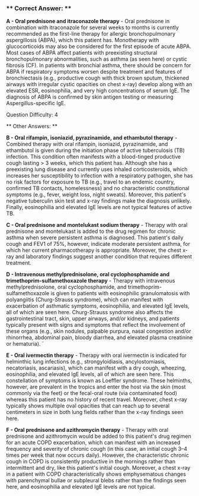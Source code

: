 ### ** Correct Answer: **

**A - Oral prednisone and itraconazole therapy** - Oral prednisone in combination with itraconazole for several weeks to months is currently recommended as the first-line therapy for allergic bronchopulmonary aspergillosis (ABPA), which this patient has. Monotherapy with glucocorticoids may also be considered for the first episode of acute ABPA. Most cases of ABPA affect patients with preexisting structural bronchopulmonary abnormalities, such as asthma (as seen here) or cystic fibrosis (CF). In patients with bronchial asthma, there should be concern for ABPA if respiratory symptoms worsen despite treatment and features of bronchiectasis (e.g., productive cough with thick brown sputum, thickened airways with irregular cystic opacities on chest x-ray) develop along with an elevated ESR, eosinophilia, and very high concentrations of serum IgE. The diagnosis of ABPA is confirmed by skin antigen testing or measuring Aspergillus-specific IgE.

Question Difficulty: 4

** Other Answers: **

**B - Oral rifampin, isoniazid, pyrazinamide, and ethambutol therapy** - Combined therapy with oral rifampin, isoniazid, pyrazinamide, and ethambutol is given during the initiation phase of active tuberculosis (TB) infection. This condition often manifests with a blood-tinged productive cough lasting > 3 weeks, which this patient has. Although she has a preexisting lung disease and currently uses inhaled corticosteroids, which increases her susceptibility to infection with a respiratory pathogen, she has no risk factors for exposure to TB (e.g., travel to an endemic country, confirmed TB contacts, homelessness) and no characteristic constitutional symptoms (e.g., fever, weight loss, night sweats). Moreover, this patient's negative tuberculin skin test and x-ray findings make the diagnosis unlikely. Finally, eosinophilia and elevated IgE levels are not typical features of active TB.

**C - Oral prednisone and montelukast sodium therapy** - Therapy with oral prednisone and montelukast is added to the drug regimen for chronic asthma when severe persistent asthma is diagnosed. This patient's daily cough and FEV1 of 75%, however, indicate moderate persistent asthma, for which her current pharmacotherapy is appropriate. Moreover, the chest x-ray and laboratory findings suggest another condition that requires different treatment.

**D - Intravenous methylprednisolone, oral cyclophosphamide and trimethoprim-sulfamethoxazole therapy** - Therapy with intravenous methylprednisolone, oral cyclophosphamide, and trimethoprim-sulfamethoxazole is given to patients with eosinophilic granulomatosis with polyangiitis (Churg-Strauss syndrome), which can manifest with exacerbation of asthmatic symptoms, eosinophilia, and elevated IgE levels, all of which are seen here. Churg-Strauss syndrome also affects the gastrointestinal tract, skin, upper airways, and/or kidneys, and patients typically present with signs and symptoms that reflect the involvement of these organs (e.g., skin nodules, palpable purpura, nasal congestion and/or rhinorrhea, abdominal pain, bloody diarrhea, and elevated plasma creatinine or hematuria). ´

**E - Oral ivermectin therapy** - Therapy with oral ivermectin is indicated for helminthic lung infections (e.g., strongyloidiasis, ancylostomiasis, necatoriasis, ascariasis), which can manifest with a dry cough, wheezing, eosinophilia, and elevated IgE levels, all of which are seen here. This constellation of symptoms is known as Loeffler syndrome. These helminths, however, are prevalent in the tropics and enter the host via the skin (most commonly via the feet) or the fecal-oral route (via contaminated food) whereas this patient has no history of recent travel. Moreover, chest x-ray typically shows multiple oval opacities that can reach up to several centimeters in size in both lung fields rather than the x-ray findings seen here.

**F - Oral prednisone and azithromycin therapy** - Therapy with oral prednisone and azithromycin would be added to this patient's drug regimen for an acute COPD exacerbation, which can manifest with an increased frequency and severity of chronic cough (in this case, an initial cough 3–4 times per week that now occurs daily). However, the characteristic chronic cough in COPD is consistently productive in the mornings rather than intermittent and dry, like this patient's initial cough. Moreover, a chest x-ray in a patient with COPD characteristically shows emphysematous changes with parenchymal bullae or subpleural blebs rather than the findings seen here, and eosinophilia and elevated IgE levels are not typical.

